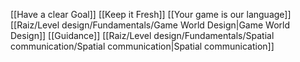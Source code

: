 [[Have a clear Goal]]
[[Keep it Fresh]]
[[Your game is our language]]
[[Raiz/Level design/Fundamentals/Game World Design|Game World Design]]
[[Guidance]]
[[Raiz/Level design/Fundamentals/Spatial communication/Spatial communication|Spatial communication]]
